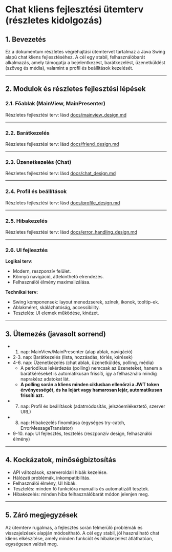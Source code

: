 # Chat kliens fejlesztési ütemterv (részletes kidolgozás)

## 1. Bevezetés

Ez a dokumentum részletes végrehajtási ütemtervet tartalmaz a Java Swing alapú chat kliens fejlesztéséhez. A cél egy stabil, felhasználóbarát alkalmazás, amely támogatja a bejelentkezést, barátkezelést, üzenetküldést (szöveg és média), valamint a profil és beállítások kezelését.

---

## 2. Modulok és részletes fejlesztési lépések

### 2.1. Főablak (MainView, MainPresenter)

Részletes fejlesztési terv: lásd [docs/mainview_design.md](mainview_design.md)

---

### 2.2. Barátkezelés

Részletes fejlesztési terv: lásd [docs/friend_design.md](friend_design.md)

---

### 2.3. Üzenetkezelés (Chat)

Részletes fejlesztési terv: lásd [docs/chat_design.md](chat_design.md)

---

### 2.4. Profil és beállítások

Részletes fejlesztési terv: lásd [docs/profile_design.md](profile_design.md)

---

### 2.5. Hibakezelés

Részletes fejlesztési terv: lásd [docs/error_handling_design.md](error_handling_design.md)

---

### 2.6. UI fejlesztés

**Logikai terv:**
- Modern, reszponzív felület.
- Könnyű navigáció, áttekinthető elrendezés.
- Felhasználói élmény maximalizálása.

**Technikai terv:**
- Swing komponensek: layout menedzserek, színek, ikonok, tooltip-ek.
- Ablakméret, skálázhatóság, accessibility.
- Tesztelés: UI elemek működése, kinézet.

---

## 3. Ütemezés (javasolt sorrend)

- 1. nap: MainView/MainPresenter (alap ablak, navigáció)
- 2-3. nap: Barátkezelés (lista, hozzáadás, törlés, kérések)
- 4-6. nap: Üzenetkezelés (chat ablak, üzenetküldés, polling, média)
    - A periodikus lekérdezés (polling) nemcsak az üzeneteket, hanem a barátkéréseket is automatikusan frissíti, így a felhasználó mindig naprakész adatokat lát.
    - **A polling során a kliens minden ciklusban ellenőrzi a JWT token érvényességét, és ha lejárt vagy hamarosan lejár, automatikusan frissíti azt.**
- 7. nap: Profil és beállítások (adatmódosítás, jelszóemlékeztető, szerver URL)
- 8. nap: Hibakezelés finomítása (egységes try-catch, ErrorMessageTranslator)
- 9-10. nap: UI fejlesztés, tesztelés (reszponzív design, felhasználói élmény)

---

## 4. Kockázatok, minőségbiztosítás

- API változások, szerveroldali hibák kezelése.
- Hálózati problémák, inkompatibilitás.
- Felhasználói élmény, UI hibák.
- Tesztelés: minden fő funkcióra manuális és automatizált tesztek.
- Hibakezelés: minden hiba felhasználóbarát módon jelenjen meg.

---

## 5. Záró megjegyzések

Az ütemterv rugalmas, a fejlesztés során felmerülő problémák és visszajelzések alapján módosítható. A cél egy stabil, jól használható chat kliens elkészítése, amely minden funkciót és hibakezelést átláthatóan, egységesen valósít meg.
